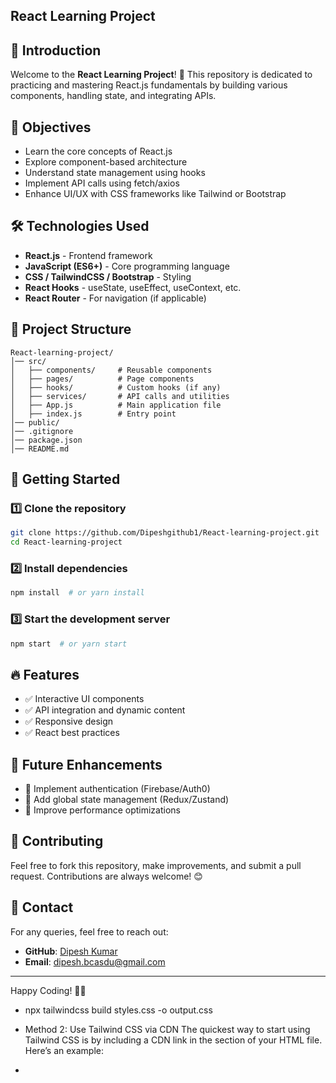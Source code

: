 ## React Learning Project


## 📌 Introduction
Welcome to the **React Learning Project**! 🚀 This repository is dedicated to practicing and mastering React.js fundamentals by building various components, handling state, and integrating APIs.

## 🎯 Objectives

- Learn the core concepts of React.js
- Explore component-based architecture
- Understand state management using hooks
- Implement API calls using fetch/axios
- Enhance UI/UX with CSS frameworks like Tailwind or Bootstrap

## 🛠️ Technologies Used

- **React.js** - Frontend framework
- **JavaScript (ES6+)** - Core programming language
- **CSS / TailwindCSS / Bootstrap** - Styling
- **React Hooks** - useState, useEffect, useContext, etc.
- **React Router** - For navigation (if applicable)

## 📂 Project Structure
```
React-learning-project/
│── src/
│   ├── components/     # Reusable components
│   ├── pages/          # Page components
│   ├── hooks/          # Custom hooks (if any)
│   ├── services/       # API calls and utilities
│   ├── App.js          # Main application file
│   ├── index.js        # Entry point
│── public/
│── .gitignore
│── package.json
│── README.md
```

## 🚀 Getting Started
### 1️⃣ Clone the repository
```sh
git clone https://github.com/Dipeshgithub1/React-learning-project.git
cd React-learning-project
```

### 2️⃣ Install dependencies
```sh
npm install  # or yarn install
```

### 3️⃣ Start the development server
```sh
npm start  # or yarn start
```

## 🔥 Features
- ✅ Interactive UI components
- ✅ API integration and dynamic content
- ✅ Responsive design
- ✅ React best practices

## 📜 Future Enhancements
- 🔹 Implement authentication (Firebase/Auth0)
- 🔹 Add global state management (Redux/Zustand)
- 🔹 Improve performance optimizations

## 🤝 Contributing
Feel free to fork this repository, make improvements, and submit a pull request. Contributions are always welcome! 😊

## 📧 Contact
For any queries, feel free to reach out:
- **GitHub**: [Dipesh Kumar](https://github.com/Dipeshgithub1)
- **Email**: dipesh.bcasdu@gmail.com

---

Happy Coding! 🚀🎉

- npx tailwindcss build styles.css -o output.css

- Method 2: Use Tailwind CSS via CDN
The quickest way to start using Tailwind CSS is by including a CDN link in the <head> section of your HTML file. Here’s an example:

- <link href=”https://unpkg.com/tailwindcss@^2/dist/tailwind.min.css” rel=”stylesheet”>
